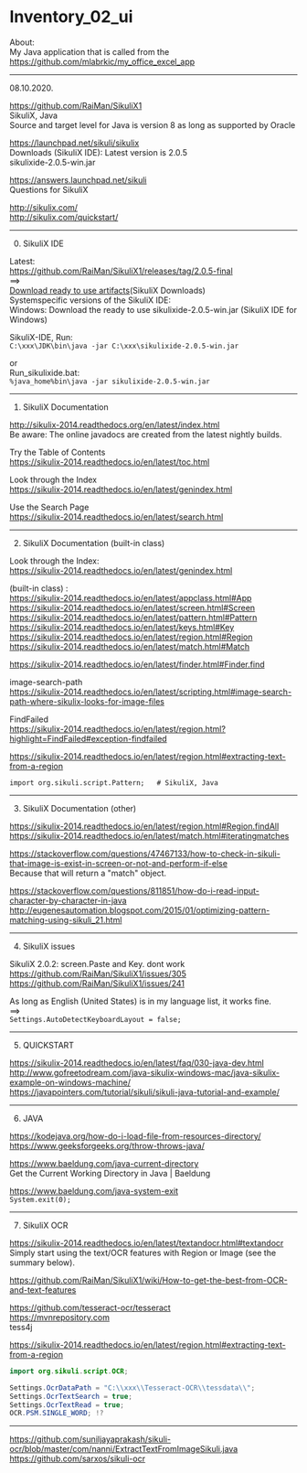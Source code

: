 # Inventory_02_ui

About:  
My Java application that is called from the https://github.com/mlabrkic/my_office_excel_app


---------------------------------
08.10.2020.

https://github.com/RaiMan/SikuliX1  
SikuliX, Java  
Source and target level for Java is version 8 as long as supported by Oracle

https://launchpad.net/sikuli/sikulix  
Downloads (SikuliX IDE): Latest version is 2.0.5  
sikulixide-2.0.5-win.jar

https://answers.launchpad.net/sikuli  
Questions for SikuliX

http://sikulix.com/  
http://sikulix.com/quickstart/

---------------------------------
0) SikuliX IDE

Latest:  
https://github.com/RaiMan/SikuliX1/releases/tag/2.0.5-final  
==>  
[Download ready to use artifacts](https://raiman.github.io/SikuliX1/downloads.html)(SikuliX Downloads)  
Systemspecific versions of the SikuliX IDE:  
Windows: Download the ready to use sikulixide-2.0.5-win.jar (SikuliX IDE for Windows)

SikuliX-IDE, Run:  
`C:\xxx\JDK\bin\java -jar C:\xxx\sikulixide-2.0.5-win.jar`

or  
Run_sikulixide.bat:  
`%java_home%bin\java -jar sikulixide-2.0.5-win.jar`

---------------------------------
1) SikuliX Documentation

http://sikulix-2014.readthedocs.org/en/latest/index.html  
Be aware: The online javadocs are created from the latest nightly builds.

Try the Table of Contents  
https://sikulix-2014.readthedocs.io/en/latest/toc.html

Look through the Index  
https://sikulix-2014.readthedocs.io/en/latest/genindex.html

Use the Search Page  
https://sikulix-2014.readthedocs.io/en/latest/search.html

---------------------------------
2) SikuliX Documentation (built-in class)

Look through the Index:  
https://sikulix-2014.readthedocs.io/en/latest/genindex.html

(built-in class) :  
https://sikulix-2014.readthedocs.io/en/latest/appclass.html#App  
https://sikulix-2014.readthedocs.io/en/latest/screen.html#Screen  
https://sikulix-2014.readthedocs.io/en/latest/pattern.html#Pattern  
https://sikulix-2014.readthedocs.io/en/latest/keys.html#Key  
https://sikulix-2014.readthedocs.io/en/latest/region.html#Region  
https://sikulix-2014.readthedocs.io/en/latest/match.html#Match

https://sikulix-2014.readthedocs.io/en/latest/finder.html#Finder.find

image-search-path  
https://sikulix-2014.readthedocs.io/en/latest/scripting.html#image-search-path-where-sikulix-looks-for-image-files

FindFailed  
https://sikulix-2014.readthedocs.io/en/latest/region.html?highlight=FindFailed#exception-findfailed

https://sikulix-2014.readthedocs.io/en/latest/region.html#extracting-text-from-a-region

`import org.sikuli.script.Pattern;   # SikuliX, Java`

---------------------------------
3) SikuliX Documentation (other)

https://sikulix-2014.readthedocs.io/en/latest/region.html#Region.findAll  
https://sikulix-2014.readthedocs.io/en/latest/match.html#iteratingmatches  

https://stackoverflow.com/questions/47467133/how-to-check-in-sikuli-that-image-is-exist-in-screen-or-not-and-perform-if-else  
Because that will return a "match" object.

https://stackoverflow.com/questions/811851/how-do-i-read-input-character-by-character-in-java  
http://eugenesautomation.blogspot.com/2015/01/optimizing-pattern-matching-using-sikuli_21.html

---------------------------------
4) SikuliX issues

SikuliX 2.0.2:  screen.Paste and Key. dont work  
https://github.com/RaiMan/SikuliX1/issues/305  
https://github.com/RaiMan/SikuliX1/issues/241  

As long as English (United States) is in my language list, it works fine.  
==>  
`Settings.AutoDetectKeyboardLayout = false;`

---------------------------------
5) QUICKSTART

https://sikulix-2014.readthedocs.io/en/latest/faq/030-java-dev.html  
http://www.gofreetodream.com/java-sikulix-windows-mac/java-sikulix-example-on-windows-machine/  
https://javapointers.com/tutorial/sikuli/sikuli-java-tutorial-and-example/

---------------------------------
6) JAVA

https://kodejava.org/how-do-i-load-file-from-resources-directory/  
https://www.geeksforgeeks.org/throw-throws-java/

https://www.baeldung.com/java-current-directory  
Get the Current Working Directory in Java | Baeldung

https://www.baeldung.com/java-system-exit  
`System.exit(0);`


---------------------------------
7) SikuliX OCR

https://sikulix-2014.readthedocs.io/en/latest/textandocr.html#textandocr  
Simply start using the text/OCR features with Region or Image (see the summary below).

https://github.com/RaiMan/SikuliX1/wiki/How-to-get-the-best-from-OCR-and-text-features  

https://github.com/tesseract-ocr/tesseract  
https://mvnrepository.com  
tess4j

https://sikulix-2014.readthedocs.io/en/latest/region.html#extracting-text-from-a-region

```java
import org.sikuli.script.OCR;

Settings.OcrDataPath = "C:\\xxx\\Tesseract-OCR\\tessdata\\";
Settings.OcrTextSearch = true;
Settings.OcrTextRead = true;
OCR.PSM.SINGLE_WORD; !?
```

---------------------------------
https://github.com/suniljayaprakash/sikuli-ocr/blob/master/com/nanni/ExtractTextFromImageSikuli.java  
https://github.com/sarxos/sikuli-ocr


